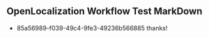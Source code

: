 ## OpenLocalization Workflow Test MarkDown
* 85a56989-f039-49c4-9fe3-49236b566885 
thanks!<!--HONumber=Mar16_HO3-->
